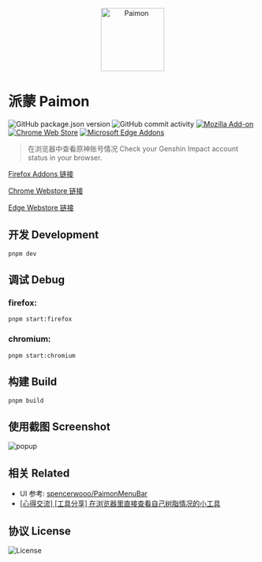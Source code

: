 <p align='center'><img width="128px" style="display:block; margin:0 auto;" src="./extension/assets/icon-128.png" alt="Paimon">
</p>

# 派蒙 Paimon

![GitHub package.json version](https://img.shields.io/github/package-json/v/daidr/paimon-webext)
![GitHub commit activity](https://img.shields.io/github/commit-activity/y/daidr/paimon-webext?label=commits)
[![Mozilla Add-on](https://img.shields.io/amo/users/%E6%B4%BE%E8%92%99-paimon?label=firefox&color=green)](https://addons.mozilla.org/zh-CN/firefox/addon/%E6%B4%BE%E8%92%99-paimon/)
[![Chrome Web Store](https://img.shields.io/chrome-web-store/users/ecafadojbjpamdlbhdgmfhihdojeekdd?label=chrome&color=green)](https://chrome.google.com/webstore/detail/%E6%B4%BE%E8%92%99-paimon/ecafadojbjpamdlbhdgmfhihdojeekdd)
[![Microsoft Edge Addons](https://img.shields.io/badge/dynamic/json?label=edge&query=%24.activeInstallCount&url=https%3A%2F%2Fmicrosoftedge.microsoft.com%2Faddons%2Fgetproductdetailsbycrxid%2Famlfaonbmcninlpijbjkblmfgcanjdih&color=green)](https://microsoftedge.microsoft.com/addons/detail/%E6%B4%BE%E8%92%99-paimon/amlfaonbmcninlpijbjkblmfgcanjdih)

> 在浏览器中查看原神账号情况
> Check your Genshin Impact account status in your browser.

[Firefox Addons 链接](https://addons.mozilla.org/zh-CN/firefox/addon/%E6%B4%BE%E8%92%99-paimon/)

[Chrome Webstore 链接](https://chrome.google.com/webstore/detail/%E6%B4%BE%E8%92%99-paimon/ecafadojbjpamdlbhdgmfhihdojeekdd)

[Edge Webstore 链接](https://microsoftedge.microsoft.com/addons/detail/amlfaonbmcninlpijbjkblmfgcanjdih)

## 开发 Development

```
pnpm dev
```

## 调试 Debug

### firefox:

```
pnpm start:firefox
```

### chromium:

```
pnpm start:chromium
```

## 构建 Build

```
pnpm build
```

## 使用截图 Screenshot

![popup](./screenshots/popup.png)

## 相关 Related
- UI 参考: [spencerwooo/PaimonMenuBar](https://github.com/spencerwooo/PaimonMenuBar)
- [[心得交流] [工具分享] 在浏览器里直接查看自己树脂情况的小工具](https://bbs.nga.cn/read.php?tid=31590015)

## 协议 License

![License](https://img.shields.io/badge/license-MIT-blue.svg)
